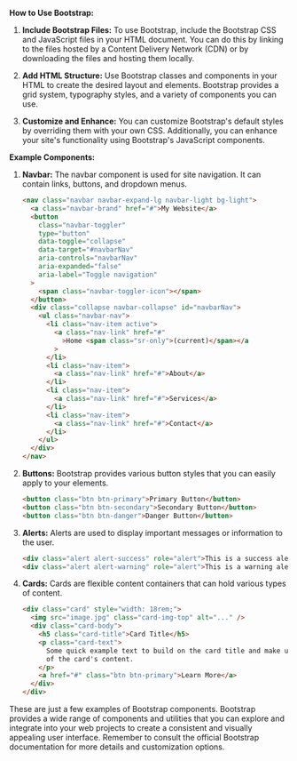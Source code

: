 **How to Use Bootstrap:**

1. **Include Bootstrap Files:** To use Bootstrap, include the Bootstrap CSS and JavaScript files in your HTML document. You can do this by linking to the files hosted by a Content Delivery Network (CDN) or by downloading the files and hosting them locally.

2. **Add HTML Structure:** Use Bootstrap classes and components in your HTML to create the desired layout and elements. Bootstrap provides a grid system, typography styles, and a variety of components you can use.

3. **Customize and Enhance:** You can customize Bootstrap's default styles by overriding them with your own CSS. Additionally, you can enhance your site's functionality using Bootstrap's JavaScript components.

**Example Components:**

1. **Navbar:**
   The navbar component is used for site navigation. It can contain links, buttons, and dropdown menus.

   ```html
   <nav class="navbar navbar-expand-lg navbar-light bg-light">
     <a class="navbar-brand" href="#">My Website</a>
     <button
       class="navbar-toggler"
       type="button"
       data-toggle="collapse"
       data-target="#navbarNav"
       aria-controls="navbarNav"
       aria-expanded="false"
       aria-label="Toggle navigation"
     >
       <span class="navbar-toggler-icon"></span>
     </button>
     <div class="collapse navbar-collapse" id="navbarNav">
       <ul class="navbar-nav">
         <li class="nav-item active">
           <a class="nav-link" href="#"
             >Home <span class="sr-only">(current)</span></a
           >
         </li>
         <li class="nav-item">
           <a class="nav-link" href="#">About</a>
         </li>
         <li class="nav-item">
           <a class="nav-link" href="#">Services</a>
         </li>
         <li class="nav-item">
           <a class="nav-link" href="#">Contact</a>
         </li>
       </ul>
     </div>
   </nav>
   ```

2. **Buttons:**
   Bootstrap provides various button styles that you can easily apply to your elements.

   ```html
   <button class="btn btn-primary">Primary Button</button>
   <button class="btn btn-secondary">Secondary Button</button>
   <button class="btn btn-danger">Danger Button</button>
   ```

3. **Alerts:**
   Alerts are used to display important messages or information to the user.

   ```html
   <div class="alert alert-success" role="alert">This is a success alert.</div>
   <div class="alert alert-warning" role="alert">This is a warning alert.</div>
   ```

4. **Cards:**
   Cards are flexible content containers that can hold various types of content.

   ```html
   <div class="card" style="width: 18rem;">
     <img src="image.jpg" class="card-img-top" alt="..." />
     <div class="card-body">
       <h5 class="card-title">Card Title</h5>
       <p class="card-text">
         Some quick example text to build on the card title and make up the bulk
         of the card's content.
       </p>
       <a href="#" class="btn btn-primary">Learn More</a>
     </div>
   </div>
   ```

These are just a few examples of Bootstrap components. Bootstrap provides a wide range of components and utilities that you can explore and integrate into your web projects to create a consistent and visually appealing user interface. Remember to consult the official Bootstrap documentation for more details and customization options.
